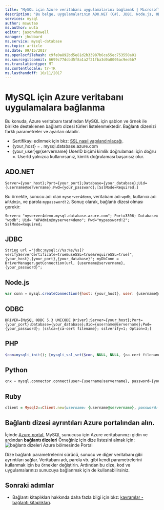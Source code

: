 ```yaml
---
title: "MySQL için Azure veritabanı uygulamalarını bağlamak | Microsoft Docs"
description: "Bu belge, uygulamalarının ADO.NET (C#), JDBC, Node.js, ODBC, PHP, Python ve Ruby gibi MySQL için Azure veritabanı ile bağlantı şu anda desteklenen bağlantı dizeleri listeler."
services: mysql
author: mswutao
ms.author: wuta
editor: jasonwhowell
manager: jhubbard
ms.service: mysql-database
ms.topic: article
ms.date: 09/15/2017
ms.openlocfilehash: c9fe0a892bd5e81d2b33987b6ca55ec753550a01
ms.sourcegitcommit: 6699c77dcbd5f8a1a2f21fba3d0a0005ac9ed6b7
ms.translationtype: MT
ms.contentlocale: tr-TR
ms.lasthandoff: 10/11/2017
---
```

# <a name="how-to-connect-applications-to-azure-database-for-mysql"></a>MySQL için Azure veritabanı uygulamalara bağlanma
Bu konuda, Azure veritabanı tarafından MySQL için şablon ve örnek ile birlikte desteklenen bağlantı dizesi türleri listelenmektedir. Bağlantı dizenizi farklı parametreler ve ayarları olabilir.

- Sertifikayı edinmek için bkz: [SSL nasıl yapılandırılacağı](./howto-configure-ssl.md).
- {your_host} = <servername>. mysql.database.azure.com
- {your_user}@{servername} UserID biçimi kimlik doğrulaması için doğru =.  UserId yalnızca kullanırsanız, kimlik doğrulaması başarısız olur.

## <a name="adonet"></a>ADO.NET
```ado.net
Server={your_host};Port={your_port};Database={your_database};Uid={username@servername};Pwd={your_password};[SslMode=Required;]
```

Bu örnekte, sunucu adı olan `myserver4demo`, veritabanı adı `wpdb`, kullanıcı adı `WPAdmin`, ve parola `mypassword!2`. Sonuç olarak, bağlantı dizesi olması gerekir:

```ado.net
Server= "myserver4demo.mysql.database.azure.com"; Port=3306; Database= "wpdb"; Uid= "WPAdmin@myserver4demo"; Pwd="mypassword!2"; SslMode=Required;
```

## <a name="jdbc"></a>JDBC
```jdbc
String url ="jdbc:mysql://%s:%s/%s[?verifyServerCertificate=true&useSSL=true&requireSSL=true]",{your_host},{your_port},{your_database}"; myDbConn = DriverManager.getConnection(url, {username@servername}, {your_password}";
```

## <a name="nodejs"></a>Node.js
```node.js
var conn = mysql.createConnection({host: {your_host}, user: {username@servername}, password: {your_password}, database: {your_database}, Port: {your_port}[, ssl:{ca:fs.readFileSync({ca-cert filename})}}]);
```

## <a name="odbc"></a>ODBC
```odbc
DRIVER={MySQL ODBC 5.3 UNICODE Driver};Server={your_host};Port={your_port};Database={your_database};Uid={username@servername};Pwd={your_password}; [sslca={ca-cert filename}; sslverify=1; Option=3;]
```

## <a name="php"></a>PHP
```php
$con=mysqli_init(); [mysqli_ssl_set($con, NULL, NULL, {ca-cert filename}, NULL, NULL);] mysqli_real_connect($con, {your_host}, {username@servername}, {your_password}, {your_database}, {your_port});
```

## <a name="python"></a>Python
```python
cnx = mysql.connector.connect(user={username@servername}, password={your_password}, host={your_host}, port={your_port}, database={your_database}[, ssl_ca={ca-cert filename}, ssl_verify_cert=true])
```

## <a name="ruby"></a>Ruby
```ruby
client = Mysql2::Client.new(username: {username@servername}, password: {your_password}, database: {your_database}, host: {your_host}, port: {your_port}[, sslca:{ca-cert filename}, sslverify:false, sslcipher:'AES256-SHA'])
```

## <a name="get-the-connection-string-details-from-the-azure-portal"></a>Bağlantı dizesi ayrıntıları Azure portalından alın.
İçinde [Azure portal](https://portal.azure.com), MySQL sunucusu için Azure veritabanınızı gidin ve ardından **bağlantı dizeleri** Örneğiniz için dize listesini almak için: ![bağlantı dizeleri Azure bölmesinde Portal](./media/howto-connection-strings/connection-strings-on-portal.png)

Dize bağlantı parametrelerini sürücü, sunucu ve diğer veritabanı gibi ayrıntıları sağlar. Veritabanı adı, parola vb. gibi kendi parametrelerini kullanmak için bu örnekler değiştirin. Ardından bu dize, kod ve uygulamalarınızı sunucuya bağlanmak için de kullanabilirsiniz.

## <a name="next-steps"></a>Sonraki adımlar
- Bağlantı kitaplıkları hakkında daha fazla bilgi için bkz: [kavramlar - bağlantı kitaplıkları](./concepts-connection-libraries.md).
